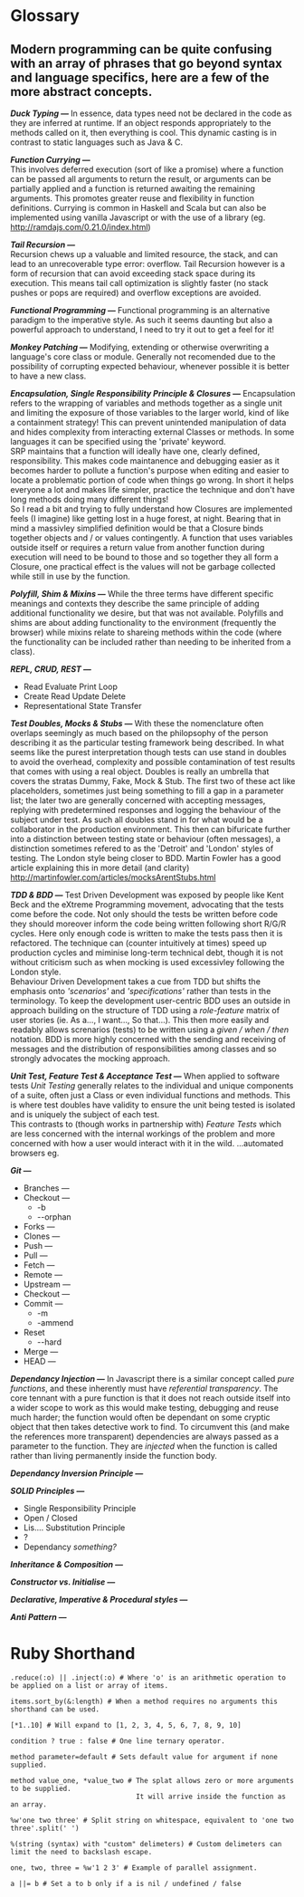 # Glossary

## Modern programming can be quite confusing with an array of phrases that go beyond syntax and language specifics, here are a few of the more abstract concepts.

**_Duck Typing &mdash;_**
In essence, data types need not be declared in the code as they are inferred at runtime. If an object responds appropriately to the methods called on it, then everything is cool. This dynamic casting is in contrast to static languages such as Java & C.

**_Function Currying &mdash;_**<br>
This involves deferred execution (sort of like a promise) where a function can be passed all arguments to return the result, or arguments can be partially applied and a function is returned awaiting the remaining arguments. This promotes greater reuse and flexibility in function definitions. Currying is common in Haskell and Scala but can also be implemented using vanilla Javascript or with the use of a library (eg. http://ramdajs.com/0.21.0/index.html)

**_Tail Recursion &mdash;_**<br>
Recursion chews up a valuable and limited resource, the stack, and can lead to an unrecoverable type error: overflow. Tail Recursion however is a form of recursion that can avoid exceeding stack space during its execution. This means tail call optimization is slightly faster (no stack pushes or pops are required) and overflow exceptions are avoided.

**_Functional Programming &mdash;_**
Functional programming is an alternative paradigm to the imperative style. As such it seems daunting but also a powerful approach to understand, I need to try it out to get a feel for it!

**_Monkey Patching &mdash;_**
Modifying, extending or otherwise overwriting a language's core class or module. Generally not recomended due to the possibility of corrupting expected behaviour, whenever possible it is better to have a new class.

**_Encapsulation, Single Responsibility Principle & Closures &mdash;_**
Encapsulation refers to the wrapping of variables and methods together as a single unit and limiting the exposure of those variables to the larger world, kind of like a containment strategy! This can prevent unintended manipulation of data and hides complexity from interacting external Classes or methods. In some languages it can be specified using the 'private' keyword.<br>
SRP maintains that a function will ideally have one, clearly defined, responsibility. This makes code maintanence and debugging easier as it becomes harder to pollute a function's purpose when editing and easier to locate a problematic portion of code when things go wrong. In short it helps everyone a lot and makes life simpler, practice the technique and don't have long methods doing many different things!<br>
So I read a bit and trying to fully understand how Closures are implemented feels (I imagine) like getting lost in a huge forest, at night. Bearing that in mind a massivley simplified definition would be that a Closure binds together objects and / or values contingently. A function that uses variables outside itself or requires a return value from another function during execution will need to be bound to those and so together they all form a Closure, one practical effect is the values will not be garbage collected while still in use by the function.

**_Polyfill, Shim & Mixins &mdash;_**
While the three terms have different specific meanings and contexts they describe the same principle of adding additional functionality we desire, but that was not available. Polyfills and shims are about adding functionality to the environment (frequently the browser) while mixins relate to shareing methods within the code (where the functionality can be included rather than needing to be inherited from a class).

**_REPL, CRUD, REST &mdash;_**
* Read Evaluate Print Loop
* Create Read Update Delete
* Representational State Transfer

**_Test Doubles, Mocks & Stubs &mdash;_**
With these the nomenclature often overlaps seemingly as much based on the philopsophy of the person describing it as the particular testing framework being described. In what seems like the purest interpretation though tests can use stand in doubles to avoid the overhead, complexity and possible contamination of test results that comes with using a real object. Doubles is really an umbrella that covers the stratas Dummy, Fake, Mock & Stub. The first two of these act like placeholders, sometimes just being something to fill a gap in a parameter list; the later two are generally concerned with accepting messages, replying with predetermined responses and logging the behaviour of the subject under test. As such all doubles stand in for what would be a collaborator in the production environment. This then can bifuricate further into a distinction between testing state or behaviour (often messages), a distinction sometimes refered to as the 'Detroit' and 'London' styles of testing. The London style being closer to BDD. Martin Fowler has a good article explaining this in more detail (and clarity) http://martinfowler.com/articles/mocksArentStubs.html

**_TDD & BDD &mdash;_**
Test Driven Development was exposed by people like Kent Beck and the eXtreme Programming movement, advocating that the tests come before the code. Not only should the tests be written before code they should moreover inform the code being written following short R/G/R cycles. Here only enough code is written to make the tests pass then it is refactored. The technique can (counter intuitively at times) speed up production cycles and miminise long-term technical debt, though it is not without criticism such as when mocking is used excessivley following the London style.<br>
Behaviour Driven Development takes a cue from TDD but shifts the emphasis onto _'scenarios'_ and _'specifications'_ rather than tests in the terminology. To keep the development user-centric BDD uses an outside in approach building on the structure of TDD using a _role-feature_ matrix of user stories (ie. As a..., I want..., So that...). This then more easily and readably allows screnarios (tests) to be written using a _given / when / then_ notation. BDD is more highly concerned with the sending and receiving of messages and the distribution of responsibilities among classes and so strongly advocates the mocking approach.

**_Unit Test, Feature Test & Acceptance Test &mdash;_**
When applied to software tests _Unit Testing_ generally relates to the individual and unique components of a suite, often just a Class or even individual functions and methods. This is where test doubles have validity to ensure the unit being tested is isolated and is uniquely the subject of each test.<br>
This contrasts to (though works in partnership with) _Feature Tests_ which are less concerned with the internal workings of the problem and more concerned with how a user would interact with it in the wild. ...automated browsers eg.

**_Git &mdash;_**
* Branches &mdash;
* Checkout &mdash;
  * -b
  * --orphan
* Forks &mdash;
* Clones &mdash;
* Push &mdash;
* Pull &mdash;
* Fetch &mdash;
* Remote &mdash;
* Upstream &mdash;
* Checkout &mdash;
* Commit &mdash;
  * -m
  * -ammend
* Reset
  * --hard
* Merge &mdash;
* HEAD &mdash;

**_Dependancy Injection &mdash;_**
In Javascript there is a similar concept called _pure functions_, and these inherently must have _referential transparency_. The core tennant with a pure function is that it does not reach outside itself into a wider scope to work as this would make testing, debugging and reuse much harder; the function would often be dependant on some cryptic object that then takes detective work to find. To circumvent this (and make the references more transparent) dependencies are always passed as a parameter to the function. They are _injected_ when the function is called rather than living permanently inside the function body.

**_Dependancy Inversion Principle &mdash;_**

**_SOLID Principles &mdash;_**
* Single Responsibility Principle
* Open / Closed
* Lis.... Substitution Principle
* ?
* Dependancy _something?_

**_Inheritance & Composition &mdash;_**

**_Constructor vs. Initialise &mdash;_**

**_Declarative, Imperative & Procedural styles &mdash;_**

**_Anti Pattern &mdash;_**

# Ruby Shorthand

    .reduce(:o) || .inject(:o) # Where 'o' is an arithmetic operation to be applied on a list or array of items.
    
    items.sort_by(&:length) # When a method requires no arguments this shorthand can be used.
    
    [*1..10] # Will expand to [1, 2, 3, 4, 5, 6, 7, 8, 9, 10]
    
    condition ? true : false # One line ternary operator.
    
    method parameter=default # Sets default value for argument if none supplied.
    
    method value_one, *value_two # The splat allows zero or more arguments to be supplied.
                                   It will arrive inside the function as an array.
                                   
    %w'one two three' # Split string on whitespace, equivalent to 'one two three'.split(' ')
    
    %(string (syntax) with "custom" delimeters) # Custom delimeters can limit the need to backslash escape.
    
    one, two, three = %w'1 2 3' # Example of parallel assignment.
    
    a ||= b # Set a to b only if a is nil / undefined / false
    
